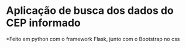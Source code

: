 # Aplicação de busca dos dados do CEP informado

*Feito em python com o framework Flask, junto com o Bootstrap no css
